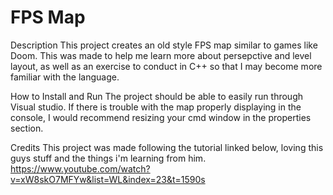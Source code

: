 # FPS Map

Description
This project creates an old style FPS map similar to games like Doom. This was made to help me learn more about persepctive and level layout, as well as an exercise to conduct in C++ so that I may become more familiar with the language.

How to Install and Run
The project should be able to easily run through Visual studio. If there is trouble with the map properly displaying in the console, I would recommend resizing your cmd window in the properties section.

Credits
This project was made following the tutorial linked below, loving this guys stuff and the things i'm learning from him.
https://www.youtube.com/watch?v=xW8skO7MFYw&list=WL&index=23&t=1590s
